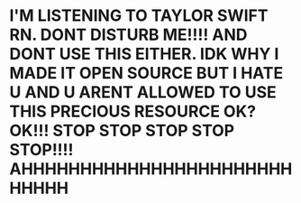 # I'M LISTENING TO TAYLOR SWIFT RN. DONT DISTURB ME!!!! AND DONT USE THIS EITHER. IDK WHY I MADE IT OPEN SOURCE BUT I HATE U AND U ARENT ALLOWED TO USE THIS PRECIOUS RESOURCE OK? OK!!! STOP STOP STOP STOP STOP!!!! AHHHHHHHHHHHHHHHHHHHHHHHHHHHH 
